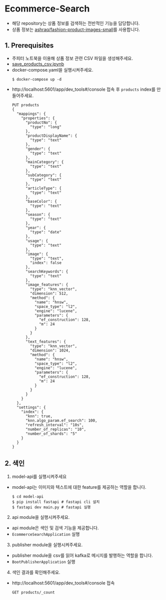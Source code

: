 # Ecommerce-Search
- 해당 repository는 상품 정보를 검색하는 전반적인 기능을 담당합니다.
- 상품 정보는 [ashraq/fashion-product-images-small](https://huggingface.co/datasets/ashraq/fashion-product-images-small)를 사용합니다.

## 1. Prerequisites
- 주피터 노트북을 이용해 상품 정보 관련 CSV 파일을 생성해주세요.
- [save_products_csv.ipynb](https://github.com/KimYongHwi/ecommerce-search/blob/main/model-api/save_products_csv.ipynb)
- docker-compose.yaml을 실행시켜주세요.
  ```
  $ docker-compose up -d
  ```
- http://localhost:5601/app/dev_tools#/console 접속 후 `products` index를 만들어주세요.
    ```
    PUT products
    {
      "mappings": {
        "properties": {
          "productNo": {
            "type": "long"
          },
          "productDisplayName": {
            "type": "text"
          },
          "gender": {
            "type": "text"
          },
          "mainCategory": {
            "type": "text"
          },
          "subCategory": {
            "type": "text"
          },
          "articleType": {
            "type": "text"
          },
          "baseColor": {
            "type": "text"
          },
          "season": {
            "type": "text"
          },
          "year": {
            "type": "date"
          },
          "usage": {
            "type": "text"
          },
          "image": {
            "type": "text",
            "index": false
          },
          "searchKeywords": {
            "type": "text"
          },
          "image_features": {
            "type": "knn_vector",
            "dimension": 512,
            "method": {
              "name": "hnsw",
              "space_type": "l2",
              "engine": "lucene",
              "parameters": {
                "ef_construction": 128,
                "m": 24
              }
            }
          },
          "text_features": {
            "type": "knn_vector",
            "dimension": 1024,
            "method": {
              "name": "hnsw",
              "space_type": "l2",
              "engine": "lucene",
              "parameters": {
                "ef_construction": 128,
                "m": 24
              }
            }
          }
        }
      },
      "settings": {
        "index": {
          "knn": true,
          "knn.algo_param.ef_search": 100,
          "refresh_interval": "10s",
          "number_of_replicas": "10",
          "number_of_shards": "5"
        }
      }
    }
    ```


## 2. 색인
1. model-api를 실행시켜주세요
- model-api는 이미지와 텍스트에 대한 feature를 제공하는 역할을 합니다.
  ```
  $ cd model-api
  $ pip install fastapi # fastapi cli 설치
  $ fastapi dev main.py # fastapi 실행
  ```

2. api module을 실행시켜주세요.
- api module은 색인 및 검색 기능을 제공합니다.
- `EcommerceSearchApplication` 실행

3. publisher module을 실행시켜주세요.
- publisher module을 csv를 읽어 kafka로 메시지를 발행하는 역할을 합니다.
- `BootPublisherApplication` 실행

4. 색인 결과를 확인해주세요.
- http://localhost:5601/app/dev_tools#/console 접속
  ```
  GET products/_count
  ```
